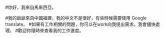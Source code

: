 #你好，我來自馬來西亞。

#我的爺爺來自中國福建，我的中文不是很好，有些時候需要使用 Google translate。
#如果有工作相關的問題，你可以在work向我提出需求。我會儘快處理。
#歡迎你隨時來查看我的工作進度。
